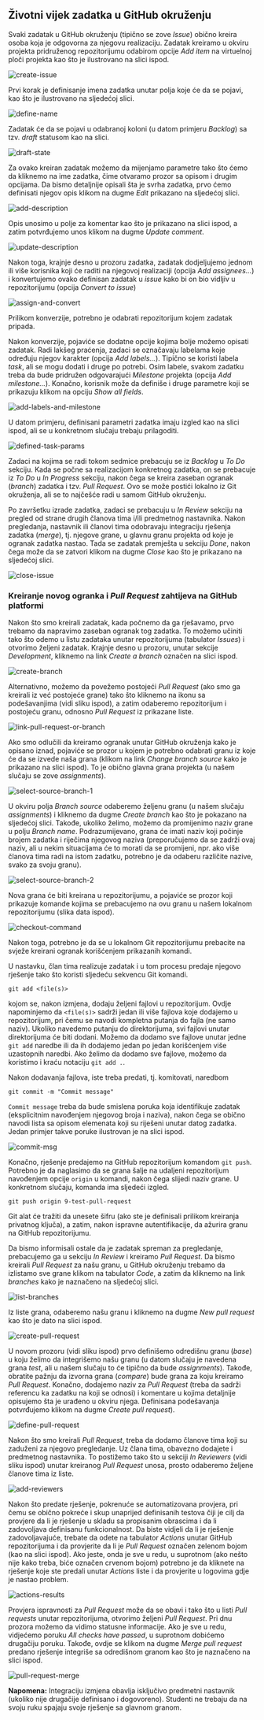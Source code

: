 ## Životni vijek zadatka u GitHub okruženju

Svaki zadatak u GitHub okruženju (tipično se zove *Issue*) obično kreira osoba koja je odgovorna za njegovu realizaciju. Zadatak kreiramo u okviru projekta pridruženog repozitorijumu odabirom opcije *Add item* na virtuelnoj ploči projekta kao što je ilustrovano na slici ispod.

![create-issue](imgs/issue/01-create-issue.PNG)

Prvi korak je definisanje imena zadatka unutar polja koje će da se pojavi, kao što je ilustrovano na sljedećoj slici.

![define-name](imgs/issue/02-define-name.PNG)

Zadatak će da se pojavi u odabranoj koloni (u datom primjeru *Backlog*) sa tzv. *draft* statusom kao na slici.

![draft-state](imgs/issue/03-draft-state.PNG)

Za ovako kreiran zadatak možemo da mijenjamo parametre tako što ćemo da kliknemo na ime zadatka, čime otvaramo prozor sa opisom i drugim opcijama. Da bismo detaljnije opisali šta je svrha zadatka, prvo ćemo definisati njegov opis klikom na dugme *Edit* prikazano na sljedećoj slici.

![add-description](imgs/issue/04-add-description.PNG)

Opis unosimo u polje za komentar kao što je prikazano na slici ispod, a zatim potvrđujemo unos klikom na dugme *Update comment*.

![update-description](imgs/issue/05-update-description.PNG)

Nakon toga, krajnje desno u prozoru zadatka, zadatak dodjeljujemo jednom ili više korisnika koji će raditi na njegovoj realizaciji (opcija *Add assignees...*) i konvertujemo ovako definisan zadatak u *issue* kako bi on bio vidljiv u repozitorijumu (opcija *Convert to issue*)

![assign-and-convert](imgs/issue/06-assign-and-convert.PNG)

Prilikom konverzije, potrebno je odabrati repozitorijum kojem zadatak pripada.

Nakon konverzije, pojaviće se dodatne opcije kojima bolje možemo opisati zadatak. Radi lakšeg praćenja, zadaci se označavaju labelama koje određuju njegov karakter (opcija *Add labels...*). Tipično se koristi labela *task*, ali se mogu dodati i druge po potrebi. Osim labele, svakom zadatku treba da bude pridružen odgovarajući *Milestone* projekta (opcija *Add milestone...*). Konačno, korisnik može da definiše i druge parametre koji se prikazuju klikom na opciju *Show all fields*.

![add-labels-and-milestone](imgs/issue/07-add-labels-and-milestone.PNG)

U datom primjeru, definisani parametri zadatka imaju izgled kao na slici ispod, ali se u konkretnom slučaju trebaju prilagoditi.

![defined-task-params](imgs/issue/08-defined-task-params.PNG)

Zadaci na kojima se radi tokom sedmice prebacuju se iz *Backlog* u  *To Do* sekciju. Kada se počne sa realizacijom konkretnog zadatka, on se prebacuje iz *To Do* u *In Progress* sekciju, nakon čega se kreira zaseban ogranak (*branch*) zadatka i tzv. *Pull Request*. Ovo se može postići lokalno iz Git okruženja, ali se to najčešće radi u samom GitHub okruženju.

Po završetku izrade zadatka, zadaci se prebacuju u *In Review* sekciju na pregled od strane drugih članova tima i/ili predmetnog nastavnika. Nakon pregledanja, nastavnik ili članovi tima odobravaju integraciju rješenja zadatka (*merge*), tj. njegove grane, u glavnu granu projekta od koje je ogranak zadatka nastao. Tada se zadatak premješta u sekciju *Done*, nakon čega može da se zatvori klikom na dugme *Close* kao što je prikazano na sljedećoj slici.

![close-issue](imgs/issue/09-close-issue.PNG)

### Kreiranje novog ogranka i *Pull Request* zahtijeva na GitHub platformi

Nakon što smo kreirali zadatak, kada počnemo da ga rješavamo, prvo trebamo da napravimo zaseban ogranak tog zadatka. To možemo učiniti tako što odemo u listu zadataka unutar repozitorijuma (tabulator *Issues*) i otvorimo željeni zadatak. Krajnje desno u prozoru, unutar sekcije *Development*, kliknemo na link *Create a branch* označen na slici ispod.

![create-branch](imgs/pull-request/01-create-branch.PNG)

Alternativno, možemo da povežemo postojeći *Pull Request* (ako smo ga kreirali iz već postojeće grane) tako što kliknemo na ikonu sa podešavanjima (vidi sliku ispod), a zatim odaberemo repozitorijum i postojeću granu, odnosno *Pull Request* iz prikazane liste.

![link-pull-request-or-branch](imgs/pull-request/02-link-pull-request-or-branch.PNG)

Ako smo odlučili da kreiramo ogranak unutar GitHub okruženja kako je opisano iznad, pojaviće se prozor u kojem je potrebno odabrati granu iz koje će da se izvede naša grana (klikom na link *Change branch source* kako je prikazano na slici ispod). To je obično glavna grana projekta (u našem slučaju se zove *assignments*).

![select-source-branch-1](imgs/pull-request/03-select-source-branch.PNG)

U okviru polja *Branch source* odaberemo željenu granu (u našem slučaju *assignments*) i kliknemo da dugme *Create branch* kao što je pokazano na sljedećoj slici. Takođe, ukoliko želimo, možemo da promijenimo naziv grane u polju *Branch name*. Podrazumijevano, grana će imati naziv koji počinje brojem zadatka i riječima njegovog naziva (preporučujemo da se zadrži ovaj naziv, ali u nekim situacijama će to morati da se promijeni, npr. ako više članova tima radi na istom zadatku, potrebno je da odaberu različite nazive, svako za svoju granu).

![select-source-branch-2](imgs/pull-request/04-select-source-branch.PNG)

Nova grana će biti kreirana u repozitorijumu, a pojaviće se prozor koji prikazuje komande kojima se prebacujemo na ovu granu u našem lokalnom repozitorijumu (slika data ispod).

![checkout-command](imgs/pull-request/05-checkout-command.PNG)

Nakon toga, potrebno je da se u lokalnom Git repozitorijumu prebacite na svježe kreirani ogranak korišćenjem prikazanih komandi.

U nastavku, član tima realizuje zadatak i u tom procesu predaje njegovo rješenje tako što koristi sljedeću sekvencu Git komandi.

```
git add <file(s)>
```

kojom se, nakon izmjena, dodaju željeni fajlovi u repozitorijum. Ovdje napominjemo da `<file(s)>` sadrži jedan ili više fajlova koje dodajemo u repozitorijum, pri čemu se navodi kompletna putanja do fajla (ne samo naziv). Ukoliko navedemo putanju do direktorijuma, svi fajlovi unutar direktorijuma će biti dodani. Možemo da dodamo sve fajlove unutar jedne `git add` naredbe ili da ih dodajemo jedan po jedan korišćenjem više uzastopnih naredbi. Ako želimo da dodamo sve fajlove, možemo da koristimo i kraću notaciju `git add .`.

Nakon dodavanja fajlova, iste treba predati, tj. komitovati, naredbom

```
git commit -m "Commit message"
```

`Commit message` treba da bude smislena poruka koja identifikuje zadatak (eksplicitnim navođenjem njegovog broja i naziva), nakon čega se obično navodi lista sa opisom elemenata koji su riješeni unutar datog zadatka. Jedan primjer takve poruke ilustrovan je na slici ispod.

![commit-msg](imgs/pull-request/06-commit-msg.PNG)

Konačno, rješenje predajemo na GitHub repozitorijum komandom `git push`. Potrebno je da naglasimo da se grana šalje na udaljeni repozitorijum navođenjem opcije `origin` u komandi, nakon čega slijedi naziv grane. U konkretnom slučaju, komanda ima sljedeći izgled.

```
git push origin 9-test-pull-request
```

Git alat će tražiti da unesete šifru (ako ste je definisali prilikom kreiranja privatnog ključa), a zatim, nakon ispravne autentifikacije, da ažurira granu na GitHub repozitorijumu.

Da bismo informisali ostale da je zadatak spreman za pregledanje, prebacujemo ga u sekciju *In Review* i kreiramo *Pull Request*. Da bismo kreirali *Pull Request* za našu granu, u GitHub okruženju trebamo da izlistamo sve grane klikom na tabulator *Code*, a zatim da kliknemo na link *branches* kako je naznačeno na sljedećoj slici.

![list-branches](imgs/pull-request/07-list-branches.PNG)

Iz liste grana, odaberemo našu granu i kliknemo na dugme *New pull request* kao što je dato na slici ispod.

![create-pull-request](imgs/pull-request/08-create-pull-request.PNG)

U novom prozoru (vidi sliku ispod) prvo definišemo odredišnu granu (*base*) u koju želimo da integrišemo našu granu (u datom slučaju je navedena grana *test*, ali u našem slučaju to će tipično da bude *assignments*). Takođe, obratite pažnju da izvorna grana (*compare*) bude grana za koju kreiramo *Pull Request*. Konačno, dodajemo naziv za *Pull Request* (treba da sadrži referencu ka zadatku na koji se odnosi) i komentare u kojima detaljnije opisujemo šta je urađeno u okviru njega. Definisana podešavanja potvrđujemo klikom na dugme *Create pull request*).

![define-pull-request](imgs/pull-request/09-define-pull-request.PNG)

Nakon što smo kreirali *Pull Request*, treba da dodamo članove tima koji su zaduženi za njegovo pregledanje. Uz člana tima, obavezno dodajete i predmetnog nastavnika. To postižemo tako što u sekciji *In Reviewers* (vidi sliku ispod) unutar kreiranog *Pull Request* unosa, prosto odaberemo željene članove tima iz liste.

![add-reviewers](imgs/pull-request/10-add-reviewers.PNG)

Nakon što predate rješenje, pokrenuće se automatizovana provjera, pri čemu se obično pokreće i skup unaprijed definisanih testova čiji je cilj da provjere da li je rješenje u skladu sa propisanim obrascima i da li zadovoljava definisanu funkcionalnost. Da biste vidjeli da li je rješenje zadovoljavajuće, trebate da odete na tabulator *Actions* unutar GitHub repozitorijuma i da provjerite da li je *Pull Request* označen zelenom bojom (kao na slici ispod). Ako jeste, onda je sve u redu, u suprotnom (ako nešto nije kako treba, biće označen crvenom bojom) potrebno je da kliknete na rješenje koje ste predali unutar *Actions* liste i da provjerite u logovima gdje je nastao problem.

![actions-results](imgs/pull-request/11-actions-results.PNG)

Provjera ispravnosti za *Pull Request* može da se obavi i tako što u listi *Pull requests* unutar repozitorijuma, otvorimo željeni *Pull Request*. Pri dnu prozora možemo da vidimo statusne informacije. Ako je sve u redu, vidjećemo poruku *All checks have passed*, u suprotnom dobićemo drugačiju poruku. Takođe, ovdje se klikom na dugme *Merge pull request* predano rješenje integriše sa odredišnom granom kao što je naznačeno na slici ispod.

![pull-request-merge](imgs/pull-request/12-pull-request-merge.PNG)

**Napomena:** Integraciju izmjena obavlja isključivo predmetni nastavnik (ukoliko nije drugačije definisano i dogovoreno). Studenti ne trebaju da na svoju ruku spajaju svoje rješenje sa glavnom granom.
